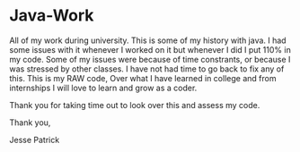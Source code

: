 # Java-Work
All of my work during university.
This is some of my history with java. I had some issues with it whenever I worked on it but whenever I did I put 110% in my code. Some of my issues were because of time constrants, or because I was stressed by other classes. I have not had time to go back to fix any of this. This is my RAW code, Over what I have learned in college and from internships I will love to learn and grow as a coder.

Thank you for taking time out to look over this and assess my code.

Thank you,

Jesse Patrick
